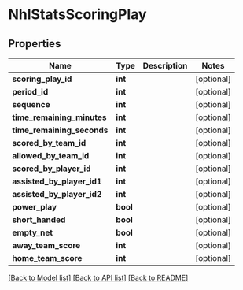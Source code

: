 # NhlStatsScoringPlay

## Properties
Name | Type | Description | Notes
------------ | ------------- | ------------- | -------------
**scoring_play_id** | **int** |  | [optional] 
**period_id** | **int** |  | [optional] 
**sequence** | **int** |  | [optional] 
**time_remaining_minutes** | **int** |  | [optional] 
**time_remaining_seconds** | **int** |  | [optional] 
**scored_by_team_id** | **int** |  | [optional] 
**allowed_by_team_id** | **int** |  | [optional] 
**scored_by_player_id** | **int** |  | [optional] 
**assisted_by_player_id1** | **int** |  | [optional] 
**assisted_by_player_id2** | **int** |  | [optional] 
**power_play** | **bool** |  | [optional] 
**short_handed** | **bool** |  | [optional] 
**empty_net** | **bool** |  | [optional] 
**away_team_score** | **int** |  | [optional] 
**home_team_score** | **int** |  | [optional] 

[[Back to Model list]](../README.md#documentation-for-models) [[Back to API list]](../README.md#documentation-for-api-endpoints) [[Back to README]](../README.md)

